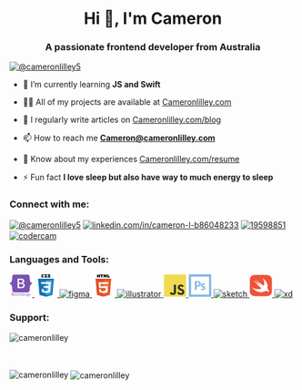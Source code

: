 <h1 align="center">Hi 👋, I'm Cameron</h1>
<h3 align="center">A passionate frontend developer from Australia</h3>

<p align="left"> <a href="https://twitter.com/@cameronlilley5" target="blank"><img src="https://img.shields.io/twitter/follow/@cameronlilley5?logo=twitter&style=for-the-badge" alt="@cameronlilley5" /></a> </p>

- 🌱 I’m currently learning **JS and Swift**

- 👨‍💻 All of my projects are available at [Cameronlilley.com](Cameronlilley.com)

- 📝 I regularly write articles on [Cameronlilley.com/blog](Cameronlilley.com/blog)

- 📫 How to reach me **Cameron@cameronlilley.com**

- 📄 Know about my experiences [Cameronlilley.com/resume](Cameronlilley.com/resume)

- ⚡ Fun fact **I love sleep but also have way to much energy to sleep**

<h3 align="left">Connect with me:</h3>
<p align="left">
<a href="https://twitter.com/@cameronlilley5" target="blank"><img align="center" src="https://raw.githubusercontent.com/rahuldkjain/github-profile-readme-generator/master/src/images/icons/Social/twitter.svg" alt="@cameronlilley5" height="30" width="40" /></a>
<a href="https://linkedin.com/in/linkedin.com/in/cameron-l-b86048233" target="blank"><img align="center" src="https://raw.githubusercontent.com/rahuldkjain/github-profile-readme-generator/master/src/images/icons/Social/linked-in-alt.svg" alt="linkedin.com/in/cameron-l-b86048233" height="30" width="40" /></a>
<a href="https://stackoverflow.com/users/19598851" target="blank"><img align="center" src="https://raw.githubusercontent.com/rahuldkjain/github-profile-readme-generator/master/src/images/icons/Social/stack-overflow.svg" alt="19598851" height="30" width="40" /></a>
<a href="https://www.youtube.com/c/codercam" target="blank"><img align="center" src="https://raw.githubusercontent.com/rahuldkjain/github-profile-readme-generator/master/src/images/icons/Social/youtube.svg" alt="codercam" height="30" width="40" /></a>
</p>

<h3 align="left">Languages and Tools:</h3>
<p align="left"> <a href="https://getbootstrap.com" target="_blank" rel="noreferrer"> <img src="https://raw.githubusercontent.com/devicons/devicon/master/icons/bootstrap/bootstrap-plain-wordmark.svg" alt="bootstrap" width="40" height="40"/> </a> <a href="https://www.w3schools.com/css/" target="_blank" rel="noreferrer"> <img src="https://raw.githubusercontent.com/devicons/devicon/master/icons/css3/css3-original-wordmark.svg" alt="css3" width="40" height="40"/> </a> <a href="https://www.figma.com/" target="_blank" rel="noreferrer"> <img src="https://www.vectorlogo.zone/logos/figma/figma-icon.svg" alt="figma" width="40" height="40"/> </a> <a href="https://www.w3.org/html/" target="_blank" rel="noreferrer"> <img src="https://raw.githubusercontent.com/devicons/devicon/master/icons/html5/html5-original-wordmark.svg" alt="html5" width="40" height="40"/> </a> <a href="https://www.adobe.com/in/products/illustrator.html" target="_blank" rel="noreferrer"> <img src="https://www.vectorlogo.zone/logos/adobe_illustrator/adobe_illustrator-icon.svg" alt="illustrator" width="40" height="40"/> </a> <a href="https://developer.mozilla.org/en-US/docs/Web/JavaScript" target="_blank" rel="noreferrer"> <img src="https://raw.githubusercontent.com/devicons/devicon/master/icons/javascript/javascript-original.svg" alt="javascript" width="40" height="40"/> </a> <a href="https://www.photoshop.com/en" target="_blank" rel="noreferrer"> <img src="https://raw.githubusercontent.com/devicons/devicon/master/icons/photoshop/photoshop-line.svg" alt="photoshop" width="40" height="40"/> </a>  <a href="https://www.sketch.com/" target="_blank" rel="noreferrer"> <img src="https://www.vectorlogo.zone/logos/sketchapp/sketchapp-icon.svg" alt="sketch" width="40" height="40"/> </a> <a href="https://developer.apple.com/swift/" target="_blank" rel="noreferrer"> <img src="https://raw.githubusercontent.com/devicons/devicon/master/icons/swift/swift-original.svg" alt="swift" width="40" height="40"/> </a> <a href="https://www.adobe.com/products/xd.html" target="_blank" rel="noreferrer"> <img src="https://cdn.worldvectorlogo.com/logos/adobe-xd.svg" alt="xd" width="40" height="40"/> </a> </p>

<h3 align="left">Support:</h3>
<p><a href="https://www.buymeacoffee.com/cameronlilley"> <img align="left" src="https://cdn.buymeacoffee.com/buttons/v2/default-yellow.png" height="50" width="210" alt="cameronlilley" /></a></p><br><br><br>

<p><img align="left" src="https://github-readme-stats.vercel.app/api/top-langs?username=cameronlilley&show_icons=true&locale=en&layout=compact" alt="cameronlilley" /></p>

<p>&nbsp;<img align="center" src="https://github-readme-stats.vercel.app/api?username=cameronlilley&show_icons=true&locale=en" alt="cameronlilley" /></p>
